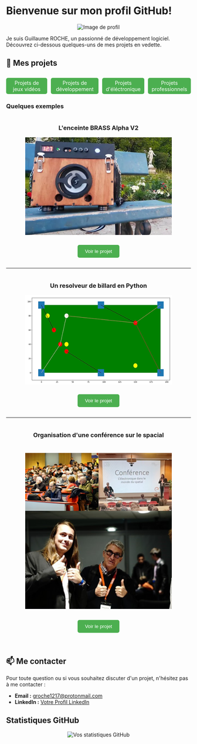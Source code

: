 # Bienvenue sur mon profil GitHub!

<p align="center">
  <img src="URL_DE_VOTRE_IMAGE" width="200" height="200" alt="Image de profil"/>
</p>

Je suis Guillaume ROCHE, un passionné de développement logiciel. Découvrez ci-dessous quelques-uns de mes projets en vedette.

## 🚀 Mes projets

<!-- Faire une bar de navigation pour les différents types de projets -->

<ul align="center" style="list-style-type: none; display: flex; justify-content: space-around; padding: 0; gap: 10px">
  <li style="margin-top: 10px; padding: 5px 10px; border: none; border-radius: 5px; background-color: #4CAF50;">
    <a href="pages/game.md" style="text-decoration: none; color: white;">Projets de jeux vidéos</a>
  </li>
  <li style="margin-top: 10px; padding: 5px 10px; border: none; border-radius: 5px; background-color: #4CAF50;">
    <a href="pages/soft.md" style="text-decoration: none; color: white;" >Projets de développement</a>
  </li>
  <li style="margin-top: 10px; padding: 5px 10px; border: none; border-radius: 5px; background-color: #4CAF50;">
    <a href="pages/hard.md" style="text-decoration: none; color: white;">Projets d'éléctronique</a>
  </li>
  <li style="margin-top: 10px; padding: 5px 10px; border: none; border-radius: 5px; background-color: #4CAF50;">
    <a href="pages/pro.md" style="text-decoration: none; color: white;">Projets professionnels</a>
  </li>
</ul>

### Quelques exemples

<div align="center" style="display: flex; flex-direction: column; align-items: center;">
  <h3>L'enceinte BRASS Alpha V2</h3>
  <a href="URL_DU_PROJET_BRASS">
    <img src="img/BRASS Alpha V2.webp" width="400" alt="BRASS Alpha V2"/>
  </a>

  <button type="button" style="margin-top: 10px; padding: 10px 20px; border: none; border-radius: 5px; background-color: #4CAF50;"><a href="URL_DU_PROJET_BRASS" style="text-decoration: none; color: white;">Voir le projet</a></button>
</div>

---

<div align="center" style="display: flex; flex-direction: column; align-items: center;">
  <h3>Un resolveur de billard en Python</h3>
  <a href="URL_DU_PROJET_2">
    <img src="img/Billiard Solver.webp" width="400" alt="Nom du projet 2"/>
  </a>

  <button type="button" style="margin-top: 10px; padding: 10px 20px; border: none; border-radius: 5px; background-color: #4CAF50;"><a href="URL_DU_PROJET_2" style="text-decoration: none; color: white;">Voir le projet</a></button>
</div>

---

<div align="center" style="display: flex; flex-direction: column; align-items: center;">
  <h3>Organisation d'une conférence sur le spacial<h3>
  <a href="URL_DU_PROJET_3">
    <img src="img/Conference.webp" width="400" alt="Nom du projet 3"/>
  </a>

  <button type="button" style="margin-top: 10px; padding: 10px 20px; border: none; border-radius: 5px; background-color: #4CAF50;"><a href="URL_DU_PROJET_3" style="text-decoration: none; color: white;">Voir le projet</a></button>
</div>

## 📫 Me contacter

Pour toute question ou si vous souhaitez discuter d'un projet, n'hésitez pas à me contacter :

- **Email :** [groche1217@protonmail.com](mailto:groche1217@protonmail.com)
- **LinkedIn :** [Votre Profil LinkedIn](URL_DE_VOTRE_PROFIL)

## Statistiques GitHub

<p align="center">
  <img src="https://github-readme-stats.vercel.app/api?username=GuillaumeROCHE49&show_icons=true&theme=radical" alt="Vos statistiques GitHub"/>
</p>
